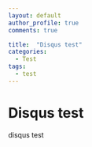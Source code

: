 ```yaml
---
layout: default
author_profile: true
comments: true

title:  "Disqus test"
categories:
  - Test
tags:
  - test
---
```


# Disqus test

disqus test


